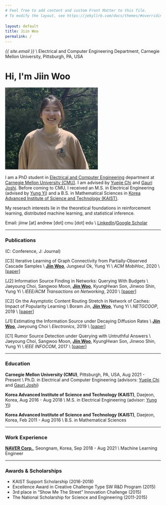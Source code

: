 ```yaml
---
# Feel free to add content and custom Front Matter to this file.
# To modify the layout, see https://jekyllrb.com/docs/themes/#overriding-theme-defaults

layout: default
title: Jiin Woo
permalink: /
---
```


*{{ site.email }}* \\
Electrical and Computer Engineering Department, Carnegie Mellon University, Pittsburgh, PA, USA

<div class="row pb-3" style="text-align: center">
<div class="col">
<a href="https://github.com/{{ site.github_username }}"><i class="fab fa-github fa-2x"></i></a>
<a href="https://scholar.google.co.kr/citations?user=fwDL_gMAAAAJ"><i class="ai ai-google-scholar fa-2x"></i></a>
</div>
</div>

# Hi, I'm Jiin Woo

<img style="margin-right: 40px;" src="./jiinw_profile.jpeg" alt="drawing" width="300"/>

I am a PhD student in [Electrical and Computer Engineering](https://www.ece.cmu.edu/) department at [Carnegie Mellon University (CMU)](https://www.cmu.edu/). I am advised by [Yuejie Chi](https://users.ece.cmu.edu/~yuejiec/) and [Gauri Joshi](https://www.andrew.cmu.edu/user/gaurij/). Before coming to CMU, I received an M.S. in Electrical Engineering (advised by [Yung Yi](https://yung-web.github.io/home/)) and a B.S. in Mathematical Sciences in [Korea Advanced Institute of Science and Technology (KAIST)](https://www.kaist.ac.kr/en/). 

My reserach interests lie in the theoretical foundations in reinforcement learning, distributed machine learning, and statistical inference.

Email: jiinw [at] andrew [dot] cmu [dot] edu \\
[LinkedIn](https://www.linkedin.com/in/jiin-woo-73aa59189)/[Google Scholar](https://scholar.google.com/citations?user=fwDL_gMAAAAJ)

---

### Publications
(C: Conference, J: Journal)

[C3] Iterative Learning of Graph Connectivity from Partially‑Observed Cascade Samples \\
<strong><u>Jiin Woo</u></strong>, Jungseul Ok, Yung Yi \\
*ACM MobiHoc*, 2020 \\
[[paper](https://dl.acm.org/doi/abs/10.1145/3397166.3409130)]

[J2]  Information Source Finding in Networks: Querying With Budgets \\
Jaeyoung Choi, Sangwoo Moon, <strong><u>Jiin Woo</u></strong>, KyungHwan Son, Jinwoo Shin, Yung Yi \\
*IEEE/ACM Transactions on Networking*, 2020 \\
[[paper](https://arxiv.org/pdf/2009.00795.pdf)]

[C2]  On the Asymptotic Content Routing Stretch in Network of Caches: Impact of Popularity Learning \\
Boram Jin, <strong><u>Jiin Woo</u></strong>, Yung Yi \\
*NETGCOOP*, 2019 \\
[[paper](http://lanada.kaist.ac.kr/Publication/Conference/On_the_asymptotic.pdf)]

[J1] Estimating the Information Source under Decaying Diffusion Rates \\
<strong><u>Jiin Woo</u></strong>, Jaeyoung Choi \\
*Electronics*, 2019 \\
[[paper](https://www.mdpi.com/2079-9292/8/12/1384)]

[C1]  Rumor Source Detection under Querying with Untruthful Answers \\
Jaeyoung Choi, Sangwoo Moon, <strong><u>Jiin Woo</u></strong>, KyungHwan Son, Jinwoo Shin, Yung Yi \\
*IEEE INFOCOM*, 2017 \\
[[paper](https://arxiv.org/pdf/1711.05496.pdf)]

---

### Education
<strong>Carnegie Mellon University (CMU)</strong>, Pittsburgh, PA, USA, Aug 2021 - Present \\
Ph.D. in Electrical and Computer Engineering (advisors: [Yuejie Chi](https://users.ece.cmu.edu/~yuejiec/) and [Gauri Joshi](https://www.andrew.cmu.edu/user/gaurij/))

<strong>Korea Advanced Institute of Science and Technology (KAIST)</strong>, Daejeon, Korea, Aug 2016 - Aug 2018 \\
M.S. in Electrical Engineering (advisor: [Yung Yi](https://yung-web.github.io/home/))

<strong>Korea Advanced Institute of Science and Technology (KAIST)</strong>, Daejeon, Korea, Feb 2011 - Aug 2016 \\
B.S. in Mathematical Sciences

---

### Work Experience
<strong>[NAVER Corp.](https://www.navercorp.com/en/naver/company)</strong>, Seongnam, Korea, Sep 2018 - Aug 2021 \\
Machine Learning Engineer

---

### Awards & Scholarships
- KAIST Support Scholarship (2016-2018)
- Excellence Award in Creative Challenge Type SW R&D Program (2015)
- 3rd place in “Show Me The Street” Innovation Challenge (2015)
- The National Scholarship for Science and Engineering (2011-2015)
